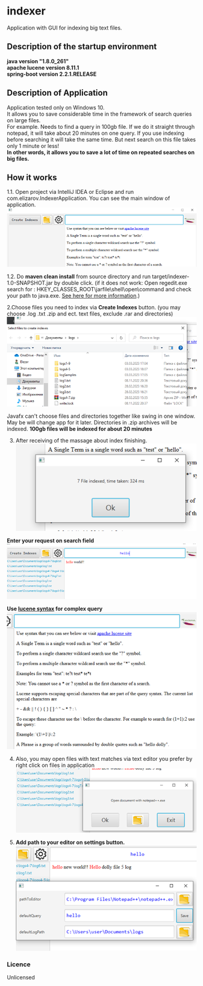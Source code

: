 # indexer
Application with GUI for indexing big text files.  

## Description of the startup environment
**java version "1.8.0_261"**  
**apache lucene version 8.11.1**  
**spring-boot version 2.2.1.RELEASE**  

## Description of Application
Application tested only on Windows 10.  
It allows you to save considerable time in the framework of search queries on large files.  
For example. Needs to find a query in 100gb file. If we do it straight through notepad, it will take about 20 minutes on one query.
If you use indexing before searching it will take the same time. But next search on this file takes only 1 minute or 
less!  
**In other words, it allows you to save a lot of time on repeated searches on big files.**  

## How it works
1.1. Open project via IntelliJ IDEA or Eclipse and run com.elizarov.IndexerApplication.
You can see the main window of application.
![StartApplication](readme_images/start_indexer.png)

1.2. Do **maven clean install** from source directory and run target/indexer-1.0-SNAPSHOT.jar by double click.
(if it does not work: Open regedit.exe search for : HKEY_CLASSES_ROOT\jarfile\shell\open\command 
and check your path to java.exe. <a href=https://superuser.com/questions/256570/java-jar-files-to-run-on-double-click>See here for more information</a>.)

2.Choose files you need to index via **Create Indexes** button.
(you may choose .log .txt .zip and ect. text files, exclude .rar and directories)
![StartApplication](readme_images/choose_indexes.png)

Javafx can't choose files and directories together like swing in one window. May be will change app for it later.
Directories in .zip archives will be indexed.
**100gb files will be indexed for about 20 minutes**  

3. After receiving of the massage about index finishing.  
![StartApplication](readme_images/index_finished.png)

**Enter your request on search field**  
![StartApplication](readme_images/search_query.png)

**Use <a href=https://lucene.apache.org/core/2_9_4/queryparsersyntax.html>lucene syntax</a> for complex query**
![StartApplication](readme_images/lucene_syntax.png)

4. Also, you may open files with text matches via text editor you prefer by right click on files in application 
![StartApplication](readme_images/editor.png)

5. **Add path to your editor on settings button.**
![StartApplication](readme_images/settings.png)

### Licence
Unlicensed